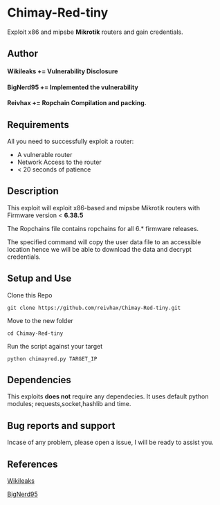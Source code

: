 # Chimay-Red-tiny
Exploit x86 and mipsbe **Mikrotik** routers and gain credentials.

## Author
#### Wikileaks	+= Vulnerability Disclosure
#### BigNerd95	+= Implemented the vulnerability
#### Reivhax	+= Ropchain Compilation and packing.
## Requirements
All you need to successfully exploit a router:

- A vulnerable router
- Network Access to the router
- < 20 seconds of patience
## Description
This exploit will exploit x86-based and mipsbe Mikrotik routers with Firmware version < **6.38.5**

The Ropchains file contains ropchains for all 6.* firmware releases.

The specified command will copy the user data file to an accessible location hence we will be able to download the data and decrypt credentials.

## Setup and Use
Clone this Repo

 	git clone https://github.com/reivhax/Chimay-Red-tiny.git

Move to the new folder

 	cd Chimay-Red-tiny

Run the script against your target

 	python chimayred.py TARGET_IP

## Dependencies
This exploits **does not** require any dependecies.
It uses default python modules; requests,socket,hashlib and time.

## Bug reports and support
Incase of any problem, please open a issue, I will be ready to assist you.

## References
[Wikileaks](https://wikileaks.org/ciav7p1/cms/page_16384604.html)

[BigNerd95](https://github.com/BigNerd95/)

